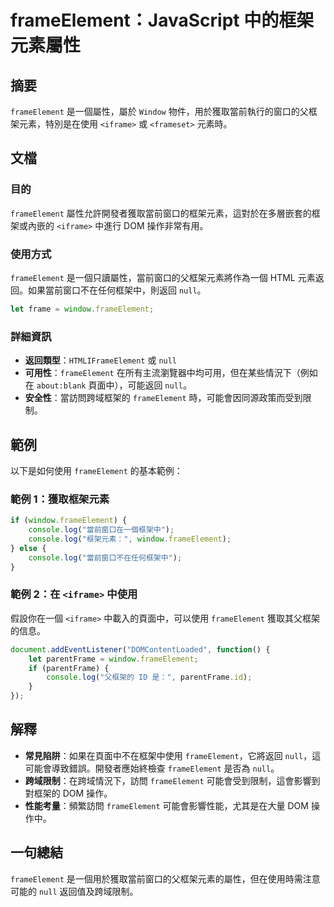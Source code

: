 <!--
Meta Description: # frameElement：JavaScript 中的框架元素屬性 ## 摘要 `frameElement` 是一個屬性，屬於 `Window` 物件，用於獲取當前執行的窗口的父框架元素，特別是在使用 `<iframe>` 或 `<frameset>` 元素時。 ## 文檔 ### 目的 `fra...
Meta Keywords: frameelement, null, window, javascript, iframe
-->

# frameElement：JavaScript 中的框架元素屬性

## 摘要
`frameElement` 是一個屬性，屬於 `Window` 物件，用於獲取當前執行的窗口的父框架元素，特別是在使用 `<iframe>` 或 `<frameset>` 元素時。

## 文檔
### 目的
`frameElement` 屬性允許開發者獲取當前窗口的框架元素，這對於在多層嵌套的框架或內嵌的 `<iframe>` 中進行 DOM 操作非常有用。

### 使用方式
`frameElement` 是一個只讀屬性，當前窗口的父框架元素將作為一個 HTML 元素返回。如果當前窗口不在任何框架中，則返回 `null`。

```javascript
let frame = window.frameElement;
```

### 詳細資訊
- **返回類型**：`HTMLIFrameElement` 或 `null`
- **可用性**：`frameElement` 在所有主流瀏覽器中均可用，但在某些情況下（例如在 `about:blank` 頁面中），可能返回 `null`。
- **安全性**：當訪問跨域框架的 `frameElement` 時，可能會因同源政策而受到限制。

## 範例
以下是如何使用 `frameElement` 的基本範例：

### 範例 1：獲取框架元素
```javascript
if (window.frameElement) {
    console.log("當前窗口在一個框架中");
    console.log("框架元素：", window.frameElement);
} else {
    console.log("當前窗口不在任何框架中");
}
```

### 範例 2：在 `<iframe>` 中使用
假設你在一個 `<iframe>` 中載入的頁面中，可以使用 `frameElement` 獲取其父框架的信息。
```javascript
document.addEventListener("DOMContentLoaded", function() {
    let parentFrame = window.frameElement;
    if (parentFrame) {
        console.log("父框架的 ID 是：", parentFrame.id);
    }
});
```

## 解釋
- **常見陷阱**：如果在頁面中不在框架中使用 `frameElement`，它將返回 `null`，這可能會導致錯誤。開發者應始終檢查 `frameElement` 是否為 `null`。
- **跨域限制**：在跨域情況下，訪問 `frameElement` 可能會受到限制，這會影響到對框架的 DOM 操作。
- **性能考量**：頻繁訪問 `frameElement` 可能會影響性能，尤其是在大量 DOM 操作中。

## 一句總結
`frameElement` 是一個用於獲取當前窗口的父框架元素的屬性，但在使用時需注意可能的 `null` 返回值及跨域限制。